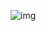 ![img](https://media.discordapp.net/attachments/1252681038992244758/1342941750079127704/Untitled206_20250222133054.png?ex=67bb7777&is=67ba25f7&hm=42ea237eb44a212e7c09ae634dd243dde8f2b69dbe6421a517eff605b23b204b&=&format=webp&quality=lossless&width=841&height=158)
